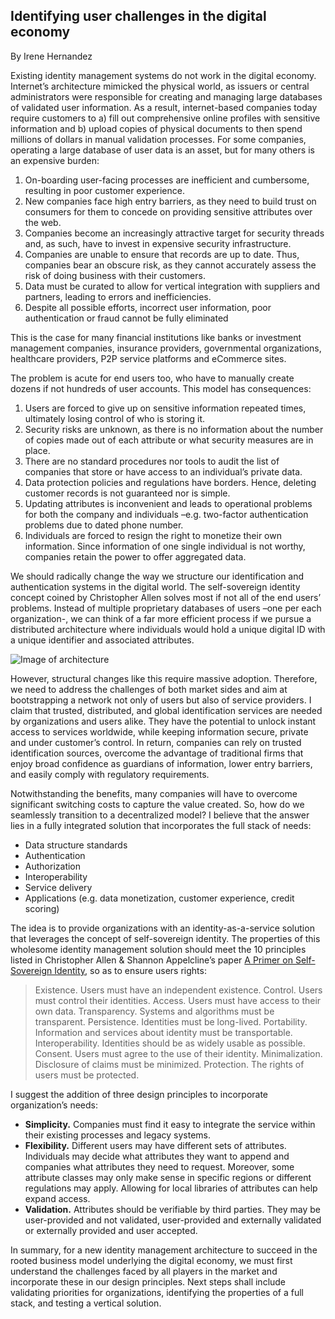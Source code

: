 ## Identifying user challenges in the digital economy
By Irene Hernandez

Existing identity management systems do not work in the digital economy. Internet’s architecture mimicked the physical world, as issuers or central administrators were responsible for creating and managing large databases of validated user information. As a result, internet-based companies today require customers to a) fill out comprehensive online profiles with sensitive information and b) upload copies of physical documents to then spend millions of dollars in manual validation processes. For some companies, operating a large database of user data is an asset, but for many others is an expensive burden:
1. On-boarding user-facing processes are inefficient and cumbersome, resulting in poor customer experience.
2. New companies face high entry barriers, as they need to build trust on consumers for them to concede on providing sensitive attributes over the web.
3. Companies become an increasingly attractive target for security threads and, as such, have to invest in expensive security infrastructure.
4. Companies are unable to ensure that records are up to date. Thus, companies bear an obscure risk, as they cannot accurately assess the risk of doing business with their customers. 
5. Data must be curated to allow for vertical integration with suppliers and partners, leading to errors and inefficiencies.
6. Despite all possible efforts, incorrect user information, poor authentication or fraud cannot be fully eliminated

This is the case for many financial institutions like banks or investment management companies, insurance providers, governmental organizations, healthcare providers, P2P service platforms and eCommerce sites.

The problem is acute for end users too, who have to manually create dozens if not hundreds of user accounts. This model has consequences: 
1. Users are forced to give up on sensitive information repeated times, ultimately losing control of who is storing it. 
2. Security risks are unknown, as there is no information about the number of copies made out of each attribute or what security measures are in place. 
3. There are no standard procedures nor tools to audit the list of companies that store or have access to an individual’s private data. 
4. Data protection policies and regulations have borders. Hence, deleting customer records is not guaranteed nor is simple. 
5. Updating attributes is inconvenient and leads to operational problems for both the company and individuals –e.g. two-factor authentication problems due to dated phone number. 
6. Individuals are forced to resign the right to monetize their own information. Since information of one single individual is not worthy, companies retain the power to offer aggregated data. 

We should radically change the way we structure our identification and authentication systems in the digital world. The self-sovereign identity concept coined by Christopher Allen solves most if not all of the end users’ problems. Instead of multiple proprietary databases of users –one per each organization-, we can think of a far more efficient process if we pursue a distributed architecture where individuals would hold a unique digital ID with a unique identifier and associated attributes.

![Image of architecture](https://github.com/irene-h/Gataca/blob/master/img_rep/architecture.png)

However, structural changes like this require massive adoption. Therefore, we need to address the challenges of both market sides and aim at bootstrapping a network not only of users but also of service providers. I claim that trusted, distributed, and global identification services are needed by organizations and users alike. They have the potential to unlock instant access to services worldwide, while keeping information secure, private and under customer’s control. In return, companies can rely on trusted identification sources, overcome the advantage of traditional firms that enjoy broad confidence as guardians of information, lower entry barriers, and easily comply with regulatory requirements. 

Notwithstanding the benefits, many companies will have to overcome significant switching costs to capture the value created. So, how do we seamlessly transition to a decentralized model? I believe that the answer lies in a fully integrated solution that incorporates the full stack of needs:

- Data structure standards
- Authentication
- Authorization
- Interoperability
- Service delivery 
- Applications (e.g. data monetization, customer experience, credit scoring)

The idea is to provide organizations with an identity-as-a-service solution that leverages the concept of self-sovereign identity. The properties of this wholesome identity management solution should meet the 10 principles listed in Christopher Allen & Shannon Appelcline’s paper [A Primer on Self-Sovereign Identity](https://github.com/WebOfTrustInfo/rebooting-the-web-of-trust-fall2017/blob/master/topics-and-advance-readings/self-sovereign-identity-primer.md), so as to ensure users rights: 
> Existence. Users must have an independent existence. 
> Control. Users must control their identities. 
> Access. Users must have access to their own data. 
> Transparency. Systems and algorithms must be transparent. 
> Persistence. Identities must be long-lived. 
> Portability. Information and services about identity must be transportable. 
> Interoperability. Identities should be as widely usable as possible. 
> Consent. Users must agree to the use of their identity. 
> Minimalization. Disclosure of claims must be minimized. 
> Protection. The rights of users must be protected.

I suggest the addition of three design principles to incorporate organization’s needs:

- **Simplicity.** Companies must find it easy to integrate the service within their existing processes and legacy systems. 
- **Flexibility.** Different users may have different sets of attributes. Individuals may decide what attributes they want to append and companies what attributes they need to request. Moreover, some attribute classes may only make sense in specific regions or different regulations may apply. Allowing for local libraries of attributes can help expand access.
- **Validation.** Attributes should be verifiable by third parties. They may be user-provided and not validated, user-provided and externally validated or externally provided and user accepted. 

In summary, for a new identity management architecture to succeed in the rooted business model underlying the digital economy, we must first understand the challenges faced by all players in the market and incorporate these in our design principles. Next steps shall include validating priorities for organizations, identifying the properties of a full stack, and testing a vertical solution. 
